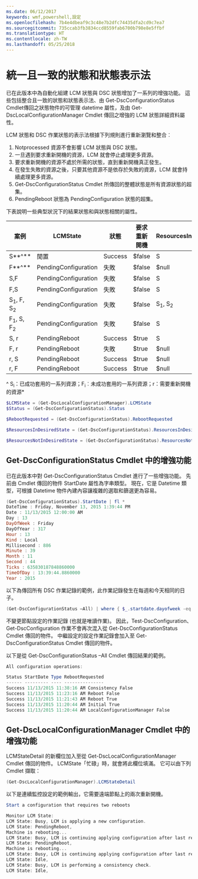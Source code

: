 ```yaml
---
ms.date: 06/12/2017
keywords: wmf,powershell,設定
ms.openlocfilehash: 7b4e4dbeaf9c3c48e7b2dfc74435dfa2cd9c7ea7
ms.sourcegitcommit: 735ccab3fb3834ccd8559fab6700b798e8e5ffbf
ms.translationtype: HT
ms.contentlocale: zh-TW
ms.lasthandoff: 05/25/2018
---
```

# <a name="unified-and-consistent-state-and-status-representation"></a>統一且一致的狀態和狀態表示法

已在此版本中為自動化組建 LCM 狀態與 DSC 狀態增加了一系列的增強功能。 這些包括整合且一致的狀態和狀態表示法、由 Get-DscConfigurationStatus Cmdlet傳回之狀態物件的可管理 datetime 屬性，及由 Get-DscLocalConfigurationManager Cmdlet 傳回之增強的 LCM 狀態詳細資料屬性。

LCM 狀態和 DSC 作業狀態的表示法根據下列規則進行重新瀏覽和整合︰
1.  Notprocessed 資源不會影響 LCM 狀態與 DSC 狀態。
2.  一旦遇到要求重新開機的資源，LCM 就會停止處理更多資源。
3.  要求重新開機的資源不處於所需的狀態，直到重新開機真正發生。
4.  在發生失敗的資源之後，只要其他資源不是依存於失敗的資源，LCM 就會持續處理更多資源。
5.  Get-DscConfigurationStatus Cmdlet 所傳回的整體狀態是所有資源狀態的超集。
6.  PendingReboot 狀態為 PendingConfiguration 狀態的超集。

下表說明一些典型狀況下的結果狀態和與狀態相關的屬性。

| 案例                    | LCMState       | 狀態 | 要求重新開機  | ResourcesInDesiredState  | ResourcesNotInDesiredState |
|---------------------------------|----------------------|------------|---------------|------------------------------|--------------------------------|
| S**^**                          | 閒置                 | Success    | $false        | S                            | $null                          |
| F**^**                          | PendingConfiguration | 失敗    | $false        | $null                        | F                              |
| S,F                             | PendingConfiguration | 失敗    | $false        | S                            | F                              |
| F,S                             | PendingConfiguration | 失敗    | $false        | S                            | F                              |
| S<sub>1</sub>, F, S<sub>2</sub> | PendingConfiguration | 失敗    | $false        | S<sub>1</sub>, S<sub>2</sub> | F                              |
| F<sub>1</sub>, S, F<sub>2</sub> | PendingConfiguration | 失敗    | $false        | S                            | F<sub>1</sub>, F<sub>2</sub>   |
| S, r                            | PendingReboot        | Success    | $true         | S                            | r                              |
| F, r                            | PendingReboot        | 失敗    | $true         | $null                        | F, r                           |
| r, S                            | PendingReboot        | Success    | $true         | $null                        | r                              |
| r, F                            | PendingReboot        | Success    | $true         | $null                        | r                              |

^ S<sub>i</sub>：已成功套用的一系列資源；F<sub>i</sub>︰未成功套用的一系列資源；r：需要重新開機的資源\*

```powershell
$LCMState = (Get-DscLocalConfigurationManager).LCMState
$Status = (Get-DscConfigurationStatus).Status

$RebootRequested = (Get-DscConfigurationStatus).RebootRequested

$ResourcesInDesiredState = (Get-DscConfigurationStatus).ResourcesInDesiredState

$ResourcesNotInDesiredState = (Get-DscConfigurationStatus).ResourcesNotInDesiredState
```

## <a name="enhancement-in-get-dscconfigurationstatus-cmdlet"></a>Get-DscConfigurationStatus Cmdlet 中的增強功能

已在此版本中對 Get-DscConfigurationStatus Cmdlet 進行了一些增強功能。 先前由 Cmdlet 傳回的物件 StartDate 屬性為字串類型。 現在，它是 Datetime 類型，可根據 Datetime 物件內建內容讓複雜的選取和篩選更為容易。

```powershell
(Get-DscConfigurationStatus).StartDate | fl *
DateTime : Friday, November 13, 2015 1:39:44 PM
Date : 11/13/2015 12:00:00 AM
Day : 13
DayOfWeek : Friday
DayOfYear : 317
Hour : 13
Kind : Local
Millisecond : 886
Minute : 39
Month : 11
Second : 44
Ticks : 635830187848860000
TimeOfDay : 13:39:44.8860000
Year : 2015
```

以下為傳回所有 DSC 作業記錄的範例，此作業記錄發生在每週和今天相同的日子。

```powershell
(Get-DscConfigurationStatus –All) | where { $_.startdate.dayofweek -eq (Get-Date).DayOfWeek }
```

不變更節點設定的作業記錄 (也就是唯讀作業)。 因此，Test-DscConfiguration、Get-DscConfiguration 作業不會再次混入從 Get-DscConfigurationStatus Cmdlet 傳回的物件。
中繼設定的設定作業記錄會加入至 Get-DscConfigurationStatus Cmdlet 傳回的物件。

以下是從 Get-DscConfigurationStatus –All Cmdlet 傳回結果的範例。

```powershell
All configuration operations:

Status StartDate Type RebootRequested
------ --------- ---- ---------------
Success 11/13/2015 11:38:16 AM Consistency False
Success 11/13/2015 11:23:16 AM Reboot False
Success 11/13/2015 11:21:43 AM Reboot True
Success 11/13/2015 11:20:44 AM Initial True
Success 11/13/2015 11:20:44 AM LocalConfigurationManager False
```

## <a name="enhancement-in-get-dsclocalconfigurationmanager-cmdlet"></a>Get-DscLocalConfigurationManager Cmdlet 中的增強功能

LCMStateDetail 的新欄位加入至從 Get-DscLocalConfigurationManager Cmdlet 傳回的物件。 LCMState「忙碌」時，就會將此欄位填滿。 它可以由下列 Cmdlet 擷取：

```powershell
(Get-DscLocalConfigurationManager).LCMStateDetail
```

以下是連續監控設定的範例輸出，它需要遠端節點上的兩次重新開機。

```powershell
Start a configuration that requires two reboots

Monitor LCM State:
LCM State: Busy, LCM is applying a new configuration.
LCM State: PendingReboot,
Machine is rebooting...
LCM State: Busy, LCM is continuing applying configuration after last reboot.
LCM State: PendingReboot,
Machine is rebooting...
LCM State: Busy, LCM is continuing applying configuration after last reboot.
LCM State: Idle,
LCM State: Busy, LCM is performing a consistency check.
LCM State: Idle,
```
